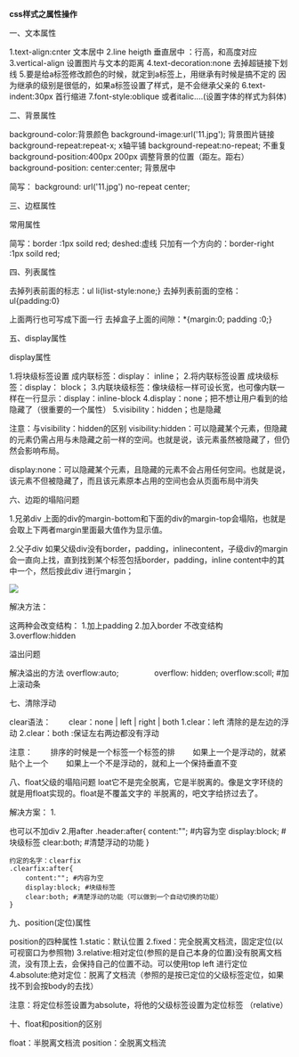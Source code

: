 ********css样式之属性操作********

一、文本属性

1.text-align:cnter 			文本居中
2.line heigth 				垂直居中 ：行高，和高度对应
3.vertical-align    		设置图片与文本的距离
4.text-decoration:none 		去掉超链接下划线
5.要是给a标签修改颜色的时候，就定到a标签上，用继承有时候是搞不定的
因为继承的级别是很低的，如果a标签设置了样式，是不会继承父亲的
6.text-indent:30px			首行缩进
7.font-style:oblique 或者italic....(设置字体的样式为斜体)


二、背景属性

background-color:背景颜色
background-image:url('11.jpg'); 背景图片链接
background-repeat:repeat-x; x轴平铺
background-repeat:no-repeat; 不重复
background-position:400px 200px 调整背景的位置（距左。距右）
background-position: center:center; 背景居中

简写：
background: url('11.jpg') no-repeat center;

三、边框属性

常用属性

简写：border :1px soild red;
deshed:虚线
只加有一个方向的：border-right :1px soild red;

四、列表属性

去掉列表前面的标志：ul li{list-style:none;}
去掉列表前面的空格：ul{padding:0}

上面两行也可写成下面一行
去掉盒子上面的间隙：\*{margin:0; padding :0;}


五、display属性

display属性

1.将块级标签设置 成内联标签：display： inline；
2.将内联标签设置 成块级标签：display： block；
3.内联块级标签：像块级标一样可设长宽，也可像内联一样在一行显示：display：inline-block
4.display：none；把不想让用户看到的给隐藏了（很重要的一个属性）
5.visibility：hidden；也是隐藏

注意：与visibility：hidden的区别
visibility:hidden：可以隐藏某个元素，但隐藏的元素仍需占用与未隐藏之前一样的空间。也就是说，该元素虽然被隐藏了，但仍然会影响布局。

display:none：可以隐藏某个元素，且隐藏的元素不会占用任何空间。也就是说，该元素不但被隐藏了，而且该元素原本占用的空间也会从页面布局中消失


六、边距的塌陷问题

1.兄弟div
上面的div的margin-bottom和下面的div的margin-top会塌陷，也就是会取上下两者margin里面最大值作为显示值。

2.父子div
如果父级div没有border，padding，inlinecontent，子级div的margin会一直向上找，直到找到某个标签包括border，padding，inline content中的其中一个，然后按此div 进行margin；

![](https://images2017.cnblogs.com/blog/1184802/201709/1184802-20170921170416900-1754321835.png)


解决方法：

这两种会改变结构：
1.加上padding
2.加入border
不改变结构
3.overflow:hidden


溢出问题

解决溢出的方法
        overflow:auto;
　　　　 overflow: hidden;
        overflow:scoll; #加上滚动条


七、清除浮动

clear语法：
　　clear：none |  left  | right  | both
1.clear：left 清除的是左边的浮动
2.clear：both :保证左右两边都没有浮动

注意：
　　排序的时候是一个标签一个标签的排
　　如果上一个是浮动的，就紧贴个上一个
　　如果上一个不是浮动的，就和上一个保持垂直不变


八、float父级的塌陷问题
loat它不是完全脱离，它是半脱离的。像是文字环绕的就是用float实现的。float是不覆盖文字的
半脱离的，吧文字给挤过去了。

解决方案：
1.<div style='clear：both'></div>
    也可以不加div
    2.用after 
    .header:after{
        content:""; #内容为空
        display:block; #块级标签
        clear:both; #清楚浮动的功能
    }
    
    约定的名字：clearfix
    .clearfix:after{
        content:""; #内容为空
        display:block; #块级标签
        clear:both; #清楚浮动的功能（可以做到一个自动切换的功能）
    }



九、position(定位)属性

position的四种属性
1.static：默认位置
2.fixed：完全脱离文档流，固定定位(以可视窗口为参照物)
3.relative:相对定位(参照的是自己本身的位置)没有脱离文档流，没有顶上去，会保持自己的位置不动。可以使用top   left  进行定位
4.absolute:绝对定位：脱离了文档流（参照的是按已定位的父级标签定位，如果找不到会按body的去找）

注意：将定位标签设置为absolute，将他的父级标签设置为定位标签 （relative）



十、float和position的区别

float：半脱离文档流
position：全脱离文档流















